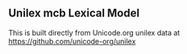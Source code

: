 Unilex mcb Lexical Model
----------------------

This is built directly from Unicode.org unilex data at
https://github.com/unicode-org/unilex
